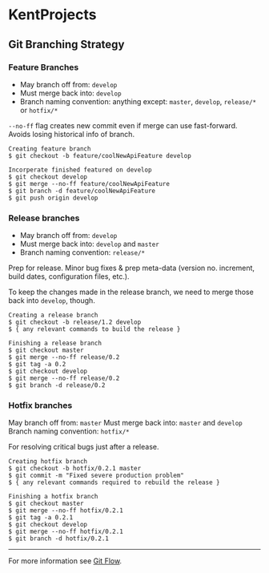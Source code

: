# KentProjects

## Git Branching Strategy

### Feature Branches

- May branch off from: `develop`
- Must merge back into: `develop`
- Branch naming convention: anything except: `master`, `develop`, `release/*` or `hotfix/*`

`--no-ff` flag creates new commit even if merge can use fast-forward. Avoids losing historical info of branch.

	Creating feature branch 
	$ git checkout -b feature/coolNewApiFeature develop
	
	Incorperate finished featured on develop
	$ git checkout develop
	$ git merge --no-ff feature/coolNewApiFeature
	$ git branch -d feature/coolNewApiFeature
	$ git push origin develop

### Release branches

- May branch off from: `develop`
- Must merge back into: `develop` and `master`
- Branch naming convention: `release/*`

Prep for release. Minor bug fixes & prep meta-data (version no. increment, build dates, configuration files, etc.).

To keep the changes made in the release branch, we need to merge those back into `develop`, though.

	Creating a release branch
	$ git checkout -b release/1.2 develop
	$ { any relevant commands to build the release }
	
	Finishing a release branch
	$ git checkout master
	$ git merge --no-ff release/0.2
	$ git tag -a 0.2
	$ git checkout develop
	$ git merge --no-ff release/0.2
	$ git branch -d release/0.2

### Hotfix branches

May branch off from: `master`
Must merge back into: `master` and `develop`
Branch naming convention: `hotfix/*`

For resolving critical bugs just after a release.

	Creating hotfix branch
	$ git checkout -b hotfix/0.2.1 master
	$ git commit -m "Fixed severe production problem"
	$ { any relevant commands required to rebuild the release }
	
	Finishing a hotfix branch
	$ git checkout master
	$ git merge --no-ff hotfix/0.2.1
	$ git tag -a 0.2.1
	$ git checkout develop
	$ git merge --no-ff hotfix/0.2.1
	$ git branch -d hotfix/0.2.1

---

For more information see [Git Flow](http://nvie.com/posts/a-successful-git-branching-model).